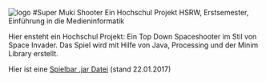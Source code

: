 ![logo](https://i.imgur.com/ciMkPVZ.png)
#Super Muki Shooter
Ein Hochschul Projekt
HSRW, Erstsemester, Einführung in die Medieninformatik

Hier ensteht ein Hochschul Projekt: Ein Top Down Spaceshooter im Stil von Space Invader.
Das Spiel wird mit Hilfe von Java, Processing und der Minim Library erstellt.

Hier ist eine [Spielbar .jar Datei](https://drive.google.com/file/d/0BzaF9Jwf_FFpa1RPSHROdFJ0dk0/view?usp=sharing) (stand 22.01.2017)

